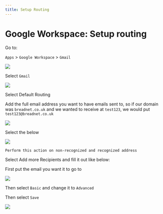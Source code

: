 ```yaml
---
title: Setup Routing
---
```


# Google Workspace: Setup routing

Go to:

`Apps` > `Google Workspace` > `Gmail`

![](/assets/iPZWBvJp9qJTDbh5-image-1642771101260.png)

Select `Gmail`

![](/assets/DEK0ilyWJhXXzqhb-image-1642771115391.png)

Select Default Routing


Add the full email address you want to have emails sent to, so if our domain was `breadnet.co.uk` and we wanted to receive at `test123`, we would put `test123@breadnet.co.uk`

![](/assets/k74fQlTzbNTCoVmD-image-1642771208110.png)

Select the below

![](/assets/9lwDfBcEr0MVFVt3-image-1642771239476.png)

`Perform this action on non-recognized and recognized address`

Select Add more Recipients and fill it out like below:

First put the email you want it to go to

![](/assets/sGYTTQzEk4MNllA8-image-1642771319408.png)

Then select `Basic` and change it to `Advanced`

Then select `Save`

![](/assets/lR3gpWqK5uymZy76-image-1642771373312.png)
